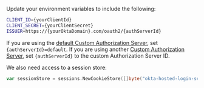 Update your environment variables to include the following:

```bash
CLIENT_ID={yourClientId}
CLIENT_SECRET={yourClientSecret}
ISSUER=https://{yourOktaDomain}.com/oauth2/{authServerId}
```

If you are using the [default Custom Authorization Server](/docs/concepts/auth-servers/#default-custom-authorization-server), set `{authServerId}=default`. If you are using another [Custom Authorization Server](/docs/concepts/auth-servers/#custom-authorization-server), set `{authServerId}` to the custom Authorization Server ID.

We also need access to a session store:

```go
var sessionStore = sessions.NewCookieStore([]byte("okta-hosted-login-session-store"))
```
